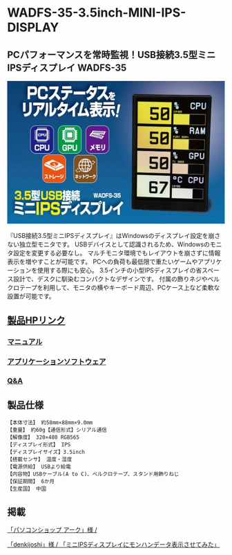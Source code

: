 # WADFS-35-3.5inch-MINI-IPS-DISPLAY

## PCパフォーマンスを常時監視！USB接続3.5型ミニIPSディスプレイ WADFS-35

![](img/image.png)

『USB接続3.5型ミニIPSディスプレイ』はWindowsのディスプレイ設定を崩さない独立型モニタです。
USBデバイスとして認識されるため、Windowsのモニタ設定を変更する必要なし。
マルチモニタ環境でもレイアウトを崩さずに情報表示を増やすことが可能です。
PCへの負荷も最低限で重たいゲームやアプリケーションを使用する際にも安心。
3.5インチの小型IPSディスプレイの省スペース設計で、デスクに馴染むコンパクトなデザインです。
付属の飾りネジやベルクロテープを利用して、モニタの横やキーボード周辺、PCケース上など柔軟な設置が可能です。


## [製品HPリンク](https://bit-trade-one.co.jp/wadfs35/) 

### [マニュアル](https://bit-trade-one.co.jp/wadfs35/manual/)

### [アプリケーションソフトウェア](https://bit-trade-one.co.jp/forUser/WADFS-35WeActStudioSystemMonitor.zip)  

### [Q&A](FAQ.md)

## 製品仕様
    【本体寸法】 約58mm×88mm×9.0mm
    【重量】 約60g【通信形式】シリアル通信
    【解像度】 320×480 RGB565
    【ディスプレイ形式】 IPS
    【ディスプレイサイズ】3.5inch
    【搭載センサ】 温度・湿度
    【電源供給】 USBより給電
    【内容物】USBケーブル(A to C)、ベルクロテープ、スタンド用飾りねじ
    【保証期間】 6か月
    【生産国】 中国


## 掲載

[「パソコンショップ アーク」様 /](https://x.com/ark_akiba/status/1918141047584244155?s=61)

[「denkijoshi」様 / 「ミニIPSディスプレイにモンハンデータ表示させてみた」](https://note.com/denkijoshi/n/ncc04285158d1)

